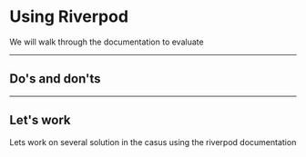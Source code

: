 # Using Riverpod

We will walk through the documentation to evaluate

---
## Do's and don'ts


---
## Let's work 

Lets work on several solution in the casus using the riverpod documentation